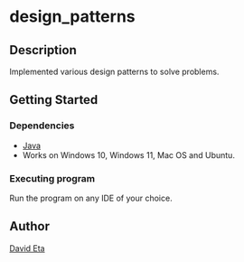 # design_patterns

## Description

Implemented various design patterns to solve problems.

## Getting Started

### Dependencies

* [Java](https://www.java.com/en/)
* Works on Windows 10, Windows 11, Mac OS and Ubuntu.

### Executing program

Run the program on any IDE of your choice.

## Author

[David Eta](https://github.com/david-eta/)
